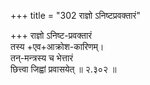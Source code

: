 +++
title = "302 राज्ञो ऽनिष्टप्रवक्तारं"

+++
राज्ञो ऽनिष्ट-प्रवक्तारं  
तस्य +एव+आक्रोश-कारिणम्।  
तन्-मन्त्रस्य च भेत्तारं  
छित्त्वा जिह्वां प्रवासयेत्  ॥ २.३०२ ॥